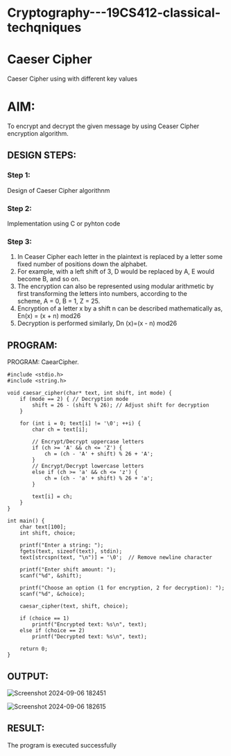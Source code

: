 # Cryptography---19CS412-classical-techqniques
# Caeser Cipher
Caeser Cipher using with different key values

# AIM:

To encrypt and decrypt the given message by using Ceaser Cipher encryption algorithm.


## DESIGN STEPS:

### Step 1:

Design of Caeser Cipher algorithnm 

### Step 2:

Implementation using C or pyhton code

### Step 3:

1.	In Ceaser Cipher each letter in the plaintext is replaced by a letter some fixed number of positions down the alphabet.
2.	For example, with a left shift of 3, D would be replaced by A, E would become B, and so on.
3.	The encryption can also be represented using modular arithmetic by first transforming the letters into numbers, according to the   
    scheme, A = 0, B = 1, Z = 25.
4.	Encryption of a letter x by a shift n can be described mathematically as,
                       En(x) = (x + n) mod26
5.	Decryption is performed similarly,
                       Dn (x)=(x - n) mod26


## PROGRAM:
PROGRAM:
CaearCipher.
```
#include <stdio.h>
#include <string.h>

void caesar_cipher(char* text, int shift, int mode) {
    if (mode == 2) { // Decryption mode
        shift = 26 - (shift % 26); // Adjust shift for decryption
    }

    for (int i = 0; text[i] != '\0'; ++i) {
        char ch = text[i];

        // Encrypt/Decrypt uppercase letters
        if (ch >= 'A' && ch <= 'Z') {
            ch = (ch - 'A' + shift) % 26 + 'A';
        }
        // Encrypt/Decrypt lowercase letters
        else if (ch >= 'a' && ch <= 'z') {
            ch = (ch - 'a' + shift) % 26 + 'a';
        }

        text[i] = ch;
    }
}

int main() {
    char text[100];
    int shift, choice;

    printf("Enter a string: ");
    fgets(text, sizeof(text), stdin);
    text[strcspn(text, "\n")] = '\0';  // Remove newline character

    printf("Enter shift amount: ");
    scanf("%d", &shift);

    printf("Choose an option (1 for encryption, 2 for decryption): ");
    scanf("%d", &choice);

    caesar_cipher(text, shift, choice);

    if (choice == 1)
        printf("Encrypted text: %s\n", text);
    else if (choice == 2)
        printf("Decrypted text: %s\n", text);

    return 0;
}

```

## OUTPUT:

![Screenshot 2024-09-06 182451](https://github.com/user-attachments/assets/039e9985-198c-4807-ba04-f50c3b566030)

![Screenshot 2024-09-06 182615](https://github.com/user-attachments/assets/374ec190-cece-4a1a-9ac9-ae3c81670935)



## RESULT:
The program is executed successfully
